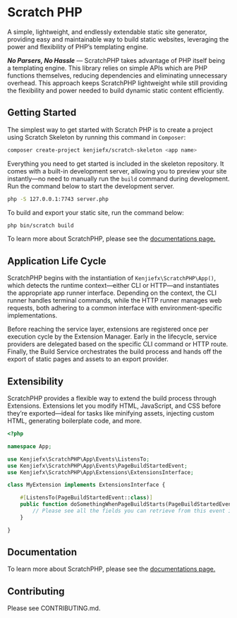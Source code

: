 # Scratch PHP
A simple, lightweight, and endlessly extendable static site generator, providing easy and maintainable way to build static websites, leveraging the power and flexibility of PHP’s templating engine.

***No Parsers, No Hassle*** — ScratchPHP takes advantage of PHP itself being a templating engine. This library relies on simple APIs which are PHP functions themselves, reducing dependencies and eliminating unnecessary overhead. 
This approach keeps ScratchPHP lightweight while still providing the flexibility and power needed to build dynamic static content efficiently.

## Getting Started
The simplest way to get started with Scratch PHP is to create a project using Scratch Skeleton by running this command in `Composer`: 

```bash
composer create-project kenjiefx/scratch-skeleton <app name>
```

Everything you need to get started is included in the skeleton repository. It comes with a built-in development server, allowing you to preview your site instantly—no need to manually run the `build` command during development. Run the command below to start the development server.

```bash
php -S 127.0.0.1:7743 server.php
```

To build and export your static site, run the command below: 

```bash
php bin/scratch build
```

To learn more about ScratchPHP, please see the [documentations page.](kenjiefx.github.io/scratch-php)

## Application Life Cycle
ScratchPHP begins with the instantiation of `Kenjiefx\ScratchPHP\App()`, which detects the runtime context—either CLI or HTTP—and instantiates the appropriate app runner interface. Depending on the context, the CLI runner handles terminal commands, while the HTTP runner manages web requests, both adhering to a common interface with environment-specific implementations. 

Before reaching the service layer, extensions are registered once per execution cycle by the Extension Manager. Early in the lifecycle, service providers are delegated based on the specific CLI command or HTTP route. Finally, the Build Service orchestrates the build process and hands off the export of static pages and assets to an export provider.

## Extensibility 

ScratchPHP provides a flexible way to extend the build process through Extensions. Extensions let you modify HTML, JavaScript, and CSS before they’re exported—ideal for tasks like minifying assets, injecting custom HTML, generating boilerplate code, and more.

```php
<?php 

namespace App;

use Kenjiefx\ScratchPHP\App\Events\ListensTo;
use Kenjiefx\ScratchPHP\App\Events\PageBuildStartedEvent;
use Kenjiefx\ScratchPHP\App\Extensions\ExtensionsInterface;

class MyExtension implements ExtensionsInterface {

    #[ListensTo(PageBuildStartedEvent::class)]
    public function doSomethingWhenPageBuildStarts(PageBuildStartedEvent $event) {
        // Please see all the fields you can retrieve from this event in the documentation
    }

}
```

## Documentation 

To learn more about ScratchPHP, please see the [documentations page.](kenjiefx.github.io/scratch-php)

## Contributing
Please see CONTRIBUTING.md.


